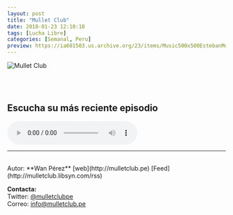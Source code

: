 ```yaml
---
layout: post
title: "Mullet Club"
date: 2018-01-23 12:10:18
tags: [Lucha Libre]
categories: [Semanal, Peru]
preview: https://ia601503.us.archive.org/23/items/Music500x500EstebanMontoya/MulletClub300.jpg
---
```


![Mullet Club](https://ia601503.us.archive.org/23/items/Music500x500EstebanMontoya/MulletClub500.jpg)

<br/>
<br/>

## Escucha su más reciente episodio

<!--reproductor-feed=http://mulletclub.libsyn.com/rss-->
<!--reproductor-start-->
<audio id="audio" preload="auto" controls="" src="http://traffic.libsyn.com/mulletclub/RDC022.mp3?dest-id=439256"></audio>
<!--reproductor-end-->



_ _ _
<br>
Autor: **Wan Pérez**  
[web](http://mulletclub.pe)  
[Feed](http://mulletclub.libsyn.com/rss)  




**Contacta:**  
Twitter: [@mulletclubpe](https://twitter.com/mulletclubpe)  
Correo: [info@mulletclub.pe](mailto:info@mulletclub.pe)  
